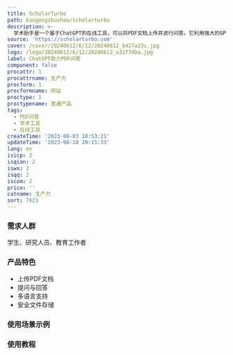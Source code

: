 ```yaml
---
title: ScholarTurbo
path: bangongzhushou/scholarturbo
description: >-
  学术助手是一个基于ChatGPT的在线工具，可以将PDF文档上传并进行问答。它利用强大的GPT-4（付费用户）或GPT-3.5（免费用户）模型，帮助用户提取PDF文档的信息并回答问题。学术助手支持多种语言，提供安全可靠的文件存储，用户可以根据自己的需求选择合适的定价计划。无论是学生、研究人员还是教育工作者，学术助手都能为他们提供高效便捷的PDF问答服务。
source: 'https://scholarturbo.com'
cover: /cover/20240612/6/12/20240612_b427a23c.jpg
logo: /logo/20240612/6/12/20240612_a32f7dba.jpg
label: ChatGPT助力PDF问答
component: false
procattr: 1
procattrname: 生产力
procform: 1
procformname: 网站
proctype: 1
proctypename: 普通产品
tags:
  - PDF问答
  - 学术工具
  - 在线工具
createTime: '2023-08-03 18:53:21'
updateTime: '2023-08-18 20:15:33'
lang: en
isicp: 2
isqian: 2
iswx: 2
isqq: 2
iscom: 2
price: ''
catname: 生产力
sort: 7623
---
```




### 需求人群
学生、研究人员、教育工作者

### 产品特色
- 上传PDF文档
- 提问与回答
- 多语言支持
- 安全文件存储

### 使用场景示例


### 使用教程


  
